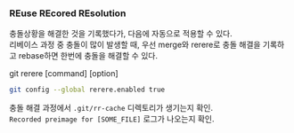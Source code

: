 ### REuse REcored REsolution

충돌상황을 해결한 것을 기록했다가, 다음에 자동으로 적용할 수 있다.   
리베이스 과정 중 충돌이 많이 발생할 때, 우선 merge와 rerere로 충돌 해결을 기록하고 rebase하면 한번에 충돌을 해결할 수 있다.

git rerere [command] [option]

```bash
git config --global rerere.enabled true
```

충돌 해결 과정에서 `.git/rr-cache` 디렉토리가 생기는지 확인.  
`Recorded preimage for [SOME_FILE]` 로그가 나오는지 확인.  
